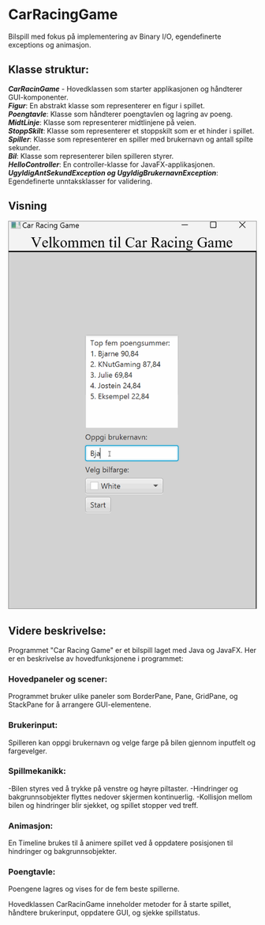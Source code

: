 # CarRacingGame
Bilspill med fokus på implementering av Binary I/O, egendefinerte exceptions og animasjon. 

## Klasse struktur: 
***CarRacinGame*** - Hovedklassen som starter applikasjonen og håndterer GUI-komponenter.  
***Figur***: En abstrakt klasse som representerer en figur i spillet.  
***Poengtavle***: Klasse som håndterer poengtavlen og lagring av poeng.  
***MidtLinje***: Klasse som representerer midtlinjene på veien.  
***StoppSkilt***: Klasse som representerer et stoppskilt som er et hinder i spillet.  
***Spiller***: Klasse som representerer en spiller med brukernavn og antall spilte sekunder.  
***Bil***: Klasse som representerer bilen spilleren styrer.  
***HelloController***: En controller-klasse for JavaFX-applikasjonen.  
***UgyldigAntSekundException og UgyldigBrukernavnException***: Egendefinerte unntaksklasser for validering.  

## Visning
![CarRacingGameVisning](./gif/CarRacingGameVisning.gif)


## Videre beskrivelse: 
Programmet "Car Racing Game" er et bilspill laget med Java og JavaFX. Her er en beskrivelse av hovedfunksjonene i programmet:

### Hovedpaneler og scener: 
Programmet bruker ulike paneler som BorderPane, Pane, GridPane, og StackPane for å arrangere GUI-elementene.

### Brukerinput:
Spilleren kan oppgi brukernavn og velge farge på bilen gjennom inputfelt og fargevelger.

### Spillmekanikk:
-Bilen styres ved å trykke på venstre og høyre piltaster.
-Hindringer og bakgrunnsobjekter flyttes nedover skjermen kontinuerlig.
-Kollisjon mellom bilen og hindringer blir sjekket, og spillet stopper ved treff.

### Animasjon: 
En Timeline brukes til å animere spillet ved å oppdatere posisjonen til hindringer og bakgrunnsobjekter.

### Poengtavle:
Poengene lagres og vises for de fem beste spillerne.

Hovedklassen CarRacinGame inneholder metoder for å starte spillet, håndtere brukerinput, oppdatere GUI, og sjekke spillstatus.


